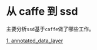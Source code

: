 # 从 caffe 到 ssd  
主要分析`ssd`基于`caffe`做了哪些工作。    

[1. annotated_data_layer](./doc/1_annotated_data_layer.md)        
